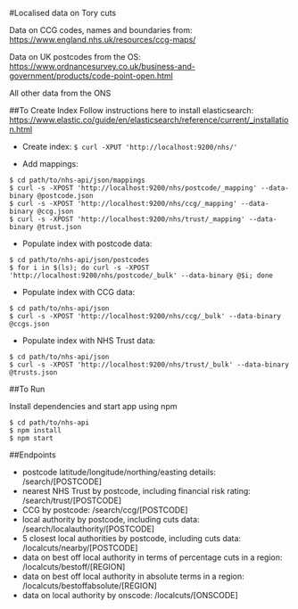 #Localised data on Tory cuts

Data on CCG codes, names and boundaries from: https://www.england.nhs.uk/resources/ccg-maps/

Data on UK postcodes from the OS: https://www.ordnancesurvey.co.uk/business-and-government/products/code-point-open.html

All other data from the ONS

##To Create Index
Follow instructions here to install elasticsearch: https://www.elastic.co/guide/en/elasticsearch/reference/current/_installation.html

- Create index:
```$ curl -XPUT 'http://localhost:9200/nhs/'```

- Add mappings:
```
$ cd path/to/nhs-api/json/mappings
$ curl -s -XPOST 'http://localhost:9200/nhs/postcode/_mapping' --data-binary @postcode.json
$ curl -s -XPOST 'http://localhost:9200/nhs/ccg/_mapping' --data-binary @ccg.json
$ curl -s -XPOST 'http://localhost:9200/nhs/trust/_mapping' --data-binary @trust.json
```

- Populate index with postcode data:
``` 
$ cd path/to/nhs-api/json/postcodes
$ for i in $(ls); do curl -s -XPOST 'http://localhost:9200/nhs/postcode/_bulk' --data-binary @$i; done
```

- Populate index with CCG data:
```
$ cd path/to/nhs-api/json
$ curl -s -XPOST 'http://localhost:9200/nhs/ccg/_bulk' --data-binary @ccgs.json
```

- Populate index with NHS Trust data:
```
$ cd path/to/nhs-api/json
$ curl -s -XPOST 'http://localhost:9200/nhs/trust/_bulk' --data-binary @trusts.json
```

##To Run

Install dependencies and start app using npm
```
$ cd path/to/nhs-api
$ npm install
$ npm start
```

##Endpoints
- postcode latitude/longitude/northing/easting details: /search/[POSTCODE]
- nearest NHS Trust by postcode, including financial risk rating: /search/trust/[POSTCODE]
- CCG by postcode: /search/ccg/[POSTCODE]
- local authority by postcode, including cuts data: /search/localauthority/[POSTCODE]
- 5 closest local authorities by postcode, including cuts data: /localcuts/nearby/[POSTCODE]
- data on best off local authority in terms of percentage cuts in a region: /localcuts/bestoff/[REGION]
- data on best off local authority in absolute terms in a region: /localcuts/bestoffabsolute/[REGION]
- data on local authority by onscode: /localcuts/[ONSCODE]

